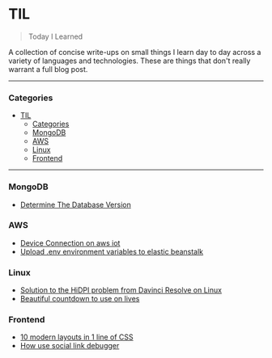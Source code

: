 # TIL

> Today I Learned

A collection of concise write-ups on small things I learn day to day across a
variety of languages and technologies. 
These are things that don't really warrant a full blog post. 

---

### Categories

- [TIL](#til)
    - [Categories](#categories)
    - [MongoDB](#mongodb)
    - [AWS](#aws)
    - [Linux](#linux)
    - [Frontend](#frontend)

---

### MongoDB

- [Determine The Database Version](mongodb/database-version.md)

### AWS

- [Device Connection on aws iot](aws/aws-iot-device-sdk.md)
- [Upload .env environment variables to elastic beanstalk](aws/aws-eb-setenv.md)

### Linux

- [Solution to the HiDPI problem from Davinci Resolve on Linux](linux/Davinci%20Resolve/Solution-to-the-HiDPI-problem-on-Linux.md)
- [Beautiful countdown to use on lives](linux/termdown.md)

### Frontend

- [10 modern layouts in 1 line of CSS](frontend/1linelayouts.md)
- [How use social link debugger](frontend/how-use-debug-from-social.md)